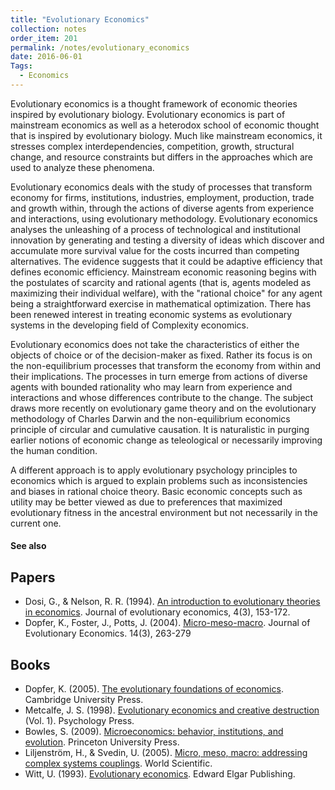 ```yaml
---
title: "Evolutionary Economics"
collection: notes
order_item: 201
permalink: /notes/evolutionary_economics
date: 2016-06-01
Tags:
  - Economics
---
```


Evolutionary economics is a thought framework of economic theories inspired by evolutionary biology.
Evolutionary economics is part of mainstream economics as well as a heterodox school of economic thought that is inspired by evolutionary biology. Much like mainstream economics, it stresses complex interdependencies, competition, growth, structural change, and resource constraints but differs in the approaches which are used to analyze these phenomena.

Evolutionary economics deals with the study of processes that transform economy for firms, institutions, industries, employment, production, trade and growth within, through the actions of diverse agents from experience and interactions, using evolutionary methodology. Evolutionary economics analyses the unleashing of a process of technological and institutional innovation by generating and testing a diversity of ideas which discover and accumulate more survival value for the costs incurred than competing alternatives. The evidence suggests that it could be adaptive efficiency that defines economic efficiency. Mainstream economic reasoning begins with the postulates of scarcity and rational agents (that is, agents modeled as maximizing their individual welfare), with the "rational choice" for any agent being a straightforward exercise in mathematical optimization. There has been renewed interest in treating economic systems as evolutionary systems in the developing field of Complexity economics.

Evolutionary economics does not take the characteristics of either the objects of choice or of the decision-maker as fixed. Rather its focus is on the non-equilibrium processes that transform the economy from within and their implications. The processes in turn emerge from actions of diverse agents with bounded rationality who may learn from experience and interactions and whose differences contribute to the change. The subject draws more recently on evolutionary game theory and on the evolutionary methodology of Charles Darwin and the non-equilibrium economics principle of circular and cumulative causation. It is naturalistic in purging earlier notions of economic change as teleological or necessarily improving the human condition.

A different approach is to apply evolutionary psychology principles to economics which is argued to explain problems such as inconsistencies and biases in rational choice theory. Basic economic concepts such as utility may be better viewed as due to preferences that maximized evolutionary fitness in the ancestral environment but not necessarily in the current one.


#### See also





## Papers
* Dosi, G., & Nelson, R. R. (1994). [An introduction to evolutionary theories in economics](http://faculty.neu.edu.cn/txiang/evolution/Ref/94An%20introduction%20to%20evolutionary%20theories%20in%20economics.pdf). Journal of evolutionary economics, 4(3), 153-172.
* Dopfer, K., Foster, J., Potts, J. (2004). [Micro-meso-macro](http://www.academia.edu/download/45049290/Micro-meso-macro20160424-3609-1nrplyb.pdf). Journal of Evolutionary Economics. 14(3), 263-279


## Books
* Dopfer, K. (2005). [The evolutionary foundations of economics](https://www.goodreads.com/book/show/95946.The_Evolutionary_Foundations_of_Economics). Cambridge University Press.
* Metcalfe, J. S. (1998). [Evolutionary economics and creative destruction](https://www.goodreads.com/book/show/117128.Evolutionary_Economics_and_Creative_Destruction) (Vol. 1). Psychology Press.
* Bowles, S. (2009). [Microeconomics: behavior, institutions, and evolution](https://www.goodreads.com/book/show/569820.Microeconomics). Princeton University Press.
* Liljenström, H., & Svedin, U. (2005). [Micro, meso, macro: addressing complex systems couplings](https://www.goodreads.com/book/show/4979867-micro-meso-macro). World Scientific.
* Witt, U. (1993). [Evolutionary economics](https://www.goodreads.com/book/show/4464725-evolutionary-economics). Edward Elgar Publishing.


